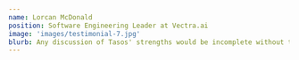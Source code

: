 ```yaml
---
name: Lorcan McDonald
position: Software Engineering Leader at Vectra.ai
image: 'images/testimonial-7.jpg'
blurb: Any discussion of Tasos' strengths would be incomplete without talking about his passion for teaching and mentoring. He regularly raises the bar for himself and others.
---
```

